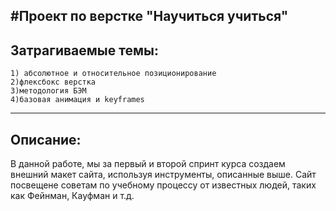#Проект по верстке "Научиться учиться"
---

__Затрагиваемые темы:__
---
    1) абсолютное и относительное позиционирование
    2)флексбокс верстка
    3)методология БЭМ
    4)базовая анимация и keyframes
---
__Описание:__
---
В данной работе, мы за первый и второй спринт курса создаем внешний макет сайта, используя инструменты, описанные выше. Сайт посвещене советам по учебному процессу от известных людей, таких как Фейнман, Кауфман и т.д.
